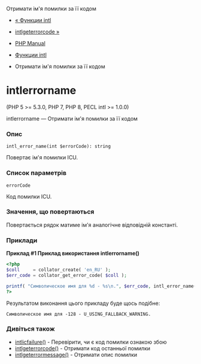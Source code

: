 Отримати ім'я помилки за її кодом

-   [« Функции intl](ref.intl.html)
    
-   [intlgeterrorcode »](function.intl-get-error-code.html)
    
-   [PHP Manual](index.html)
    
-   [Функции intl](ref.intl.html)
    
-   Отримати ім'я помилки за її кодом
    

# intlerrorname

(PHP 5 >= 5.3.0, PHP 7, PHP 8, PECL intl >= 1.0.0)

intlerrorname — Отримати ім'я помилки за її кодом

### Опис

```methodsynopsis
intl_error_name(int $errorCode): string
```

Повертає ім'я помилки ICU.

### Список параметрів

`errorCode`

Код помилки ICU.

### Значення, що повертаються

Повертається рядок матиме ім'я аналогічне відповідній константі.

### Приклади

**Приклад #1 Приклад використання **intlerrorname()****

```php
<?php
$coll     = collator_create( 'en_RU' );
$err_code = collator_get_error_code( $coll );

printf( "Символическое имя для %d - %s\n.", $err_code, intl_error_name( $err_code ) );
?>
```

Результатом виконання цього прикладу буде щось подібне:

```
Символическое имя для -128 - U_USING_FALLBACK_WARNING.
```

### Дивіться також

-   [intlісfailure()](function.intl-is-failure.html) - Перевірити, чи є код помилки ознакою збою
-   [intlgeterrorcode()](function.intl-get-error-code.html) - Отримати код останньої помилки
-   [intlgeterrormessage()](function.intl-get-error-message.html) - Отримати опис помилки